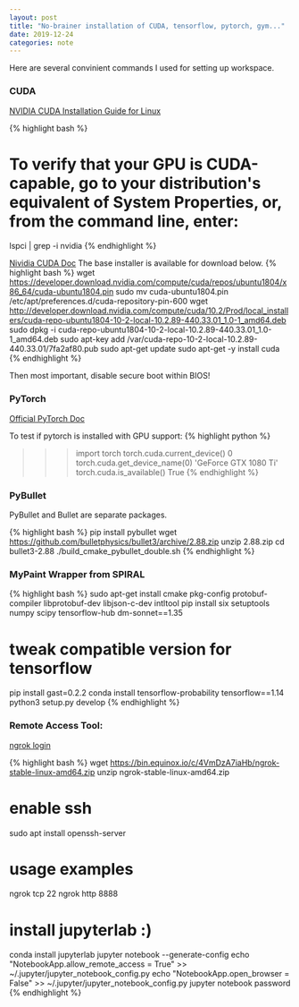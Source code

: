 ```yaml
---
layout: post
title: "No-brainer installation of CUDA, tensorflow, pytorch, gym..."
date: 2019-12-24
categories: note
---
```

Here are several convinient commands I used for setting up workspace.

### CUDA

[NVIDIA CUDA Installation Guide for Linux](https://docs.nvidia.com/cuda/cuda-installation-guide-linux/index.html#pre-installation-actions)

{% highlight bash %}
# To verify that your GPU is CUDA-capable, go to your distribution's equivalent of System Properties, or, from the command line, enter:
lspci | grep -i nvidia
{% endhighlight %}

[Nividia CUDA Doc](https://developer.nvidia.com/cuda-downloads?target_os=Linux&target_arch=x86_64&target_distro=Ubuntu&target_version=1804&target_type=deblocal)
The base installer is available for download below.
{% highlight bash %}
wget https://developer.download.nvidia.com/compute/cuda/repos/ubuntu1804/x86_64/cuda-ubuntu1804.pin
sudo mv cuda-ubuntu1804.pin /etc/apt/preferences.d/cuda-repository-pin-600
wget http://developer.download.nvidia.com/compute/cuda/10.2/Prod/local_installers/cuda-repo-ubuntu1804-10-2-local-10.2.89-440.33.01_1.0-1_amd64.deb
sudo dpkg -i cuda-repo-ubuntu1804-10-2-local-10.2.89-440.33.01_1.0-1_amd64.deb
sudo apt-key add /var/cuda-repo-10-2-local-10.2.89-440.33.01/7fa2af80.pub
sudo apt-get update
sudo apt-get -y install cuda
{% endhighlight %}

Then most important, disable secure boot within BIOS!

### PyTorch

[Official PyTorch Doc](https://pytorch.org/get-started/locally/)

To test if pytorch is installed with GPU support:
{% highlight python %}
>>> import torch
>>> torch.cuda.current_device()
0
>>> torch.cuda.get_device_name(0)
'GeForce GTX 1080 Ti'
>>> torch.cuda.is_available()
True
{% endhighlight %}

### PyBullet

PyBullet and Bullet are separate packages.

{% highlight bash %}
pip install pybullet
wget https://github.com/bulletphysics/bullet3/archive/2.88.zip
unzip 2.88.zip
cd bullet3-2.88
./build_cmake_pybullet_double.sh
{% endhighlight %}

### MyPaint Wrapper from SPIRAL

{% highlight bash %}
sudo apt-get install cmake pkg-config protobuf-compiler libprotobuf-dev libjson-c-dev intltool
pip install six setuptools numpy scipy tensorflow-hub dm-sonnet==1.35
# tweak compatible version for tensorflow
pip install gast=0.2.2
conda install tensorflow-probability  tensorflow==1.14 
python3 setup.py develop
{% endhighlight %}

### Remote Access Tool:
[ngrok login](https://dashboard.ngrok.com/get-started)

{% highlight bash %}
wget https://bin.equinox.io/c/4VmDzA7iaHb/ngrok-stable-linux-amd64.zip
unzip ngrok-stable-linux-amd64.zip
# enable ssh
sudo apt install openssh-server
# usage examples
ngrok tcp 22
ngrok http 8888
# install jupyterlab :)
conda install jupyterlab
jupyter notebook --generate-config
echo "NotebookApp.allow_remote_access = True" >> ~/.jupyter/jupyter_notebook_config.py
echo "NotebookApp.open_browser = False" >> ~/.jupyter/jupyter_notebook_config.py
jupyter notebook password
{% endhighlight %}
